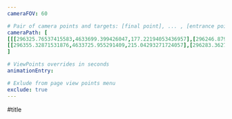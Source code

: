 ```yaml
---
cameraFOV: 60

# Pair of camera points and targets: [final point], ... , [entrance point]
cameraPath: [
[[[296325.76537415583,4633699.399426047,177.22194053436957],[296246.8796625461,4633633.276422189,92.47189249654215]],
[[296355.32871531876,4633725.955291409,215.04293271724057],[296283.3627133376,4633662.6203386905,122.37494417350551]]
]

# ViewPoints overrides in seconds
animationEntry:

# Exlude from page view points menu
exclude: true
---
```


#title 

<html>
